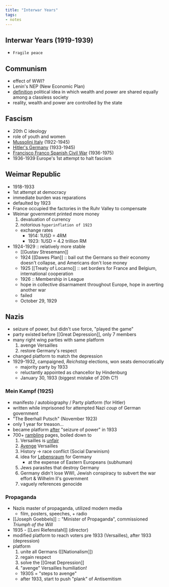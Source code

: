 ```yaml
---
title: "Interwar Years"
tags:
- notes
---
```

## Interwar Years (1919-1939)
- `Fragile peace`
## Communism
 - effect of WWI?
 - Lenin's NEP (New Economic Plan)
 - <u>definition</u> political idea in which wealth and power are shared equally among a classless society
 - reality, wealth and power are controlled by the state
## Fascism
- 20th C ideology
- role of youth and women
- <u>Mussolini Italy</u> (1922-1945)
- <u>Hitler's Germany</u> (1933-1945)
- <u>Francisco Franco Spanish Civil War</u> (1936-1975)
- 1936-1939 Europe's 1st attempt to halt fascism
## Weimar Republic
- 1918-1933
- 1st attempt at democracy
- immediate burden was reparations
- defaulted by 1923
- France occupied the factories in the Ruhr Valley to compensate
- Weimar government printed more money
	1. devaluation of currency
	2. notorious `hyperinflation of 1923`
	- exchange rates
		- 1914: 1USD = 4RM
		- 1923: 1USD = 4.2 trillion RM
- 1924-1929 :: relatively more stable
	- [[Gustav Stresemann]]
	- 1924 [[Dawes Plan]] :: bail out the Germans so their economy doesn't collapse, and Americans don't lose money
	- 1925 [[Treaty of Locarno]] :: set borders for France and Belgium, international cooperation
	- 1926 :: Membership in League
	- hope in collective disarmament throughout Europe, hope in averting another war
	- failed
	- October 29, 1929
## Nazis
- seizure of power, but didn't use force, "played the game"
- party existed before [[Great Depression]], only 7 members
- many right wing parties with same platform
	1. avenge Versailles
	2. restore Germany's respect
- changed platform to match the depression
- 1929-1932, campaigned, *Reichstag* elections, won seats democratically
	- majority party by 1933
	- reluctantly appointed as chancellor by Hindenburg
	- January 30, 1933 (biggest mistake of 20th C?)
### Mein Kampf (1925)
- manifesto / autobiography / Party platform (for Hitler)
- written while imprisoned for attempted Nazi *coup* of German government
- "The Beerhall Putsch" (November 1923)
- only 1 year for treason...
- became platform <u>after</u> "seizure of power" in 1933
- 700+ <u>rambling</u> pages, boiled down to
	1. Versailles is <u>unfair</u>
	2. <u>Avenge</u> Versailles
	3. History -> race conflict (Social Darwinism)
	4. idea for <u>Lebensraum</u> for Germany
		- at the expense of Eastern Europeans (subhuman)
	5. Jews parasites that destroy Germany
	6. Germany didn't lose WWI, Jewish conspiracy to subvert the war effort & Wilhelm II's government
	7. vaguely references genocide
### Propaganda
- Nazis master of propaganda, utilized modern media
	- film, posters, speeches, + radio
- [[Joseph Goebbels]] :: "Minister of Propaganda", commissioned *Triumph of the Will*
- 1935 - [[Leni Riefenstahl]] (director)
- modified platform to reach voters pre 1933 (Versailles), after 1933 (depression)
- platform
	1. unite all Germans ([[Nationalism]])
	2. regain respect
	3. solve the [[Great Depression]]
	4. "avenge" Versailles humiliation!
	- 1930S = "steps to avenge"
	- after 1933, start to push "plank" of Antisemitism